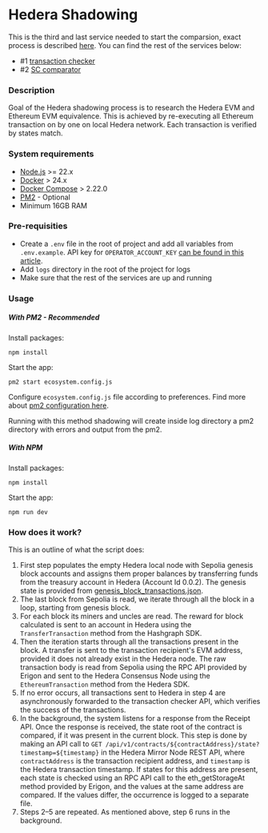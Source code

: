 # Hedera Shadowing

This is the third and last service needed to start the comparsion, exact process is described [here](#how-does-it-work). You can find the rest of the services below:

- #1 [transaction checker](../transaction-checker)
- #2 [SC comparator](../hedera-shadowing-smart-contract-comparsion/)

### Description

Goal of the Hedera shadowing process is to research the Hedera EVM and Ethereum EVM equivalence.
This is achieved by re-executing all Ethereum transaction on by one on local Hedera network. Each transaction is verified by states match.

### System requirements

- [Node.js](https://nodejs.org/en) >= 22.x
- [Docker](https://www.docker.com/) > 24.x
- [Docker Compose](https://docs.docker.com/compose/) > 2.22.0
- [PM2](https://pm2.keymetrics.io/) - Optional
- Minimum 16GB RAM

### Pre-requisities

- Create a `.env` file in the root of project and add all variables from `.env.example`. API key for `OPERATOR_ACCOUNT_KEY`
  [can be found in this article](https://docs.hedera.com/hedera/sdks-and-apis/sdks/client).
- Add `logs` directory in the root of the project for logs
- Make sure that the rest of the services are up and running

### Usage

##### With PM2 - Recommended

Install packages:

```
npm install
```

Start the app:

```
pm2 start ecosystem.config.js
```

Configure `ecosystem.config.js` file according to preferences. Find more about [pm2 configuration here](https://pm2.keymetrics.io/docs/usage/application-declaration/).

Running with this method shadowing will create inside log directory a pm2 directory with errors and output from the pm2.

##### With NPM

Install packages:

```
npm install
```

Start the app:

```
npm run dev
```

### How does it work?

This is an outline of what the script does:

1. First step populates the empty Hedera local node with Sepolia genesis block accounts and assigns them proper balances by transferring funds from the treasury account in Hedera (Account Id 0.0.2). The genesis state is provided from [genesis_block_transactions.json](./src/genesis_block_transactions.json).
2. The last block from Sepolia is read, we iterate through all the block in a loop, starting from genesis block.
3. For each block its miners and uncles are read. The reward for block calculated is sent to an account in Hedera using the `TransferTransaction` method from the Hashgraph SDK.
4. Then the iteration starts through all the transactions present in the block. A transfer is sent to the transaction recipient's EVM address, provided it does not already exist in the Hedera node. The raw transaction body is read from Sepolia using the RPC API provided by Erigon and sent to the Hedera Consensus Node using the `EthereumTransaction` method from the Hedera SDK.
5. If no error occurs, all transactions sent to Hedera in step 4 are asynchronously forwarded to the transaction checker API, which verifies the success of the transactions.
6. In the background, the system listens for a response from the Receipt API. Once the response is received, the state root of the contract is compared, if it was present in the current block. This step is done by making an API call to `GET /api/v1/contracts/${contractAddress}/state?timestamp=${timestamp}` in the Hedera Mirror Node REST API, where `contractAddress` is the transaction recipient address, and `timestamp` is the Hedera transaction timestamp. If states for this address are present, each state is checked using an RPC API call to the eth_getStorageAt method provided by Erigon, and the values at the same address are compared. If the values differ, the occurrence is logged to a separate file.
7. Steps 2–5 are repeated. As mentioned above, step 6 runs in the background.
